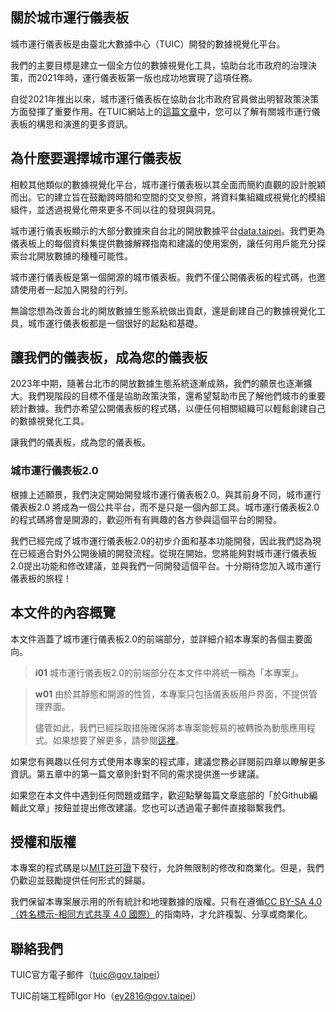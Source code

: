 ## 關於城市運行儀表板
城市運行儀表板是由臺北大數據中心（TUIC）開發的數據視覺化平台。

我們的主要目標是建立一個全方位的數據視覺化工具，協助台北市政府的治理決策，而2021年時，運行儀表板第一版也成功地實現了這項任務。

自從2021年推出以來，城市運行儀表板在協助台北市政府官員做出明智政策決策方面發揮了重要作用。在TUIC網站上的[這篇文章](https://tuic.gov.taipei/zh/works/dashboard)中，您可以了解有關城市運行儀表板的構思和演進的更多資訊。

## 為什麼要選擇城市運行儀表板
相較其他類似的數據視覺化平台，城市運行儀表板以其全面而簡約直觀的設計脫穎而出。它的建立旨在鼓勵跨時間和空間的交叉參照，將資料集組織成視覺化的模組組件，並透過視覺化帶來更多不同以往的發現與洞見。

城市運行儀表板顯示的大部分數據來自台北的開放數據平台[data.taipei](https://data.taipei/)。我們更為儀表板上的每個資料集提供數據解釋指南和建議的使用案例，讓任何用戶能充分探索台北開放數據的種種可能性。

城市運行儀表板是第一個開源的城市儀表板。我們不僅公開儀表板的程式碼，也邀請使用者一起加入開發的行列。

無論您想為改善台北的開放數據生態系統做出貢獻，還是創建自己的數據視覺化工具，城市運行儀表板都是一個很好的起點和基礎。

## 讓我們的儀表板，成為您的儀表板
2023年中期，隨著台北市的開放數據生態系統逐漸成熟，我們的願景也逐漸擴大。我們現階段的目標不僅是協助政策決策，還希望幫助市民了解他們城市的重要統計數據。我們亦希望公開儀表板的程式碼，以便任何相關組織可以輕鬆創建自己的數據視覺化工具。

讓我們的儀表板，成為您的儀表板。

### 城市運行儀表板2.0
根據上述願景，我們決定開始開發城市運行儀表板2.0。與其前身不同，城市運行儀表板2.0 將成為一個公共平台，而不是只是一個內部工具。城市運行儀表板2.0的程式碼將會是開源的，歡迎所有有興趣的各方參與這個平台的開發。

我們已經完成了城市運行儀表板2.0的初步介面和基本功能開發，因此我們認為現在已經適合對外公開後續的開發流程。從現在開始，您將能夠對城市運行儀表板2.0提出功能和修改建議，並與我們一同開發這個平台。十分期待您加入城市運行儀表板的旅程！

## 本文件的內容概覽
本文件涵蓋了城市運行儀表板2.0的前端部分，並詳細介紹本專案的各個主要面向。

>**i01**
>城市運行儀表板2.0的前端部分在本文件中將統一稱為「本專案」。

>**w01**
>由於其靜態和開源的性質，本專案只包括儀表板用戶界面，不提供管理界面。
>
>儘管如此，我們已經採取措施確保將本專案能輕易的被轉換為動態應用程式。如果想要了解更多，請參閱[這裡](/front-end/create-a-dynamic-application)。

如果您有興趣以任何方式使用本專案的程式庫，建議您務必詳閱前四章以瞭解更多資訊。第五章中的第一篇文章則針對不同的需求提供進一步建議。

如果您在本文件中遇到任何問題或錯字，歡迎點擊每篇文章底部的「於Github編輯此文章」按鈕並提出修改建議。您也可以透過電子郵件直接聯繫我們。

## 授權和版權
本專案的程式碼是以[MIT許可證](https://github.com/tpe-doit/Taipei-City-Dashboard-FE/blob/main/LICENSE)下發行，允許無限制的修改和商業化。但是，我們仍歡迎並鼓勵提供任何形式的歸屬。

我們保留本專案展示用的所有統計和地理數據的版權。只有在遵循[CC BY-SA 4.0（姓名標示-相同方式共享 4.0 國際）](https://creativecommons.org/licenses/by-sa/4.0/)的指南時，才允許複製、分享或商業化。

## 聯絡我們
TUIC官方電子郵件（tuic@gov.taipei）

TUIC前端工程師Igor Ho（ey2816@gov.taipei）